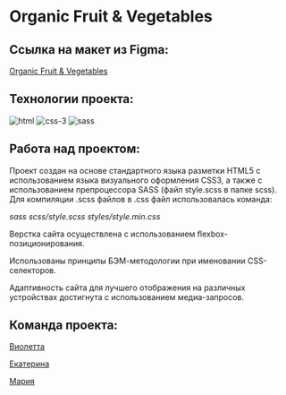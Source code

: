 # Organic Fruit & Vegetables


## Ссылка на макет из Figma:
[Organic Fruit & Vegetables](https://www.figma.com/file/YasVj3iKyhlHfL5pob9Pbo/organic-food-%2B-(Copy)?t=ziVN0v2mBLHddWVp-0)


## Технологии проекта:
![html](https://user-images.githubusercontent.com/123363375/230733009-16fbbd2e-b9f7-4f72-90fc-6f85f333051d.png)
![css-3](https://user-images.githubusercontent.com/123363375/230733015-cafe89a6-2e78-4dd3-ace9-5b7cba409da1.png)
![sass](https://user-images.githubusercontent.com/123363375/230733021-c639ed29-9f4c-4e75-b274-f16109f88aac.png)


## Работа над проектом:
Проект создан на основе стандартного языка разметки HTML5 с использованием языка визуального оформления CSS3, а также с использованием препроцессора SASS (файл style.scss в папке scss). Для компиляции .scss файлов в .css файл использовалась команда:

*sass scss/style.scss styles/style.min.css*

Верстка сайта осуществлена с использованием flexbox-позиционирования.

Использованы принципы БЭМ-методологии при именовании CSS-селекторов.

Адаптивность сайта для лучшего отображения на различных устройствах достигнута с использованием медиа-запросов.

## Команда проекта:
[Виолетта](https://github.com/traviare)

[Екатерина](https://github.com/olfeeka)

[Мария](https://github.com/strelnkv)
